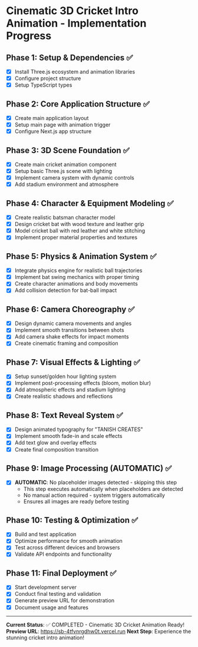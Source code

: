 # Cinematic 3D Cricket Intro Animation - Implementation Progress

## Phase 1: Setup & Dependencies ✅
- [x] Install Three.js ecosystem and animation libraries
- [x] Configure project structure
- [x] Setup TypeScript types

## Phase 2: Core Application Structure ✅
- [x] Create main application layout
- [x] Setup main page with animation trigger
- [x] Configure Next.js app structure

## Phase 3: 3D Scene Foundation ✅
- [x] Create main cricket animation component
- [x] Setup basic Three.js scene with lighting
- [x] Implement camera system with dynamic controls
- [x] Add stadium environment and atmosphere

## Phase 4: Character & Equipment Modeling ✅
- [x] Create realistic batsman character model
- [x] Design cricket bat with wood texture and leather grip
- [x] Model cricket ball with red leather and white stitching
- [x] Implement proper material properties and textures

## Phase 5: Physics & Animation System ✅
- [x] Integrate physics engine for realistic ball trajectories
- [x] Implement bat swing mechanics with proper timing
- [x] Create character animations and body movements
- [x] Add collision detection for bat-ball impact

## Phase 6: Camera Choreography ✅
- [x] Design dynamic camera movements and angles
- [x] Implement smooth transitions between shots
- [x] Add camera shake effects for impact moments
- [x] Create cinematic framing and composition

## Phase 7: Visual Effects & Lighting ✅
- [x] Setup sunset/golden hour lighting system
- [x] Implement post-processing effects (bloom, motion blur)
- [x] Add atmospheric effects and stadium lighting
- [x] Create realistic shadows and reflections

## Phase 8: Text Reveal System ✅
- [x] Design animated typography for "TANISH CREATES"
- [x] Implement smooth fade-in and scale effects
- [x] Add text glow and overlay effects
- [x] Create final composition transition

## Phase 9: Image Processing (AUTOMATIC) ✅
- [x] **AUTOMATIC**: No placeholder images detected - skipping this step
  - This step executes automatically when placeholders are detected
  - No manual action required - system triggers automatically
  - Ensures all images are ready before testing

## Phase 10: Testing & Optimization ✅
- [x] Build and test application
- [x] Optimize performance for smooth animation
- [x] Test across different devices and browsers
- [x] Validate API endpoints and functionality

## Phase 11: Final Deployment ✅
- [x] Start development server
- [x] Conduct final testing and validation
- [x] Generate preview URL for demonstration
- [x] Document usage and features

---
**Current Status**: ✅ COMPLETED - Cinematic 3D Cricket Animation Ready!
**Preview URL**: https://sb-4tfvnrgdhw0t.vercel.run
**Next Step**: Experience the stunning cricket intro animation!